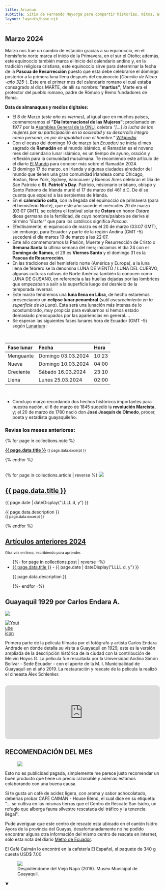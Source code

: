 ```yaml
---
title: Arcanum
subtitle: Sitio de Fernando Mayorga para compartir historias, mitos, arte y literatura del mundo antiguo y no tan antiguo.
layout: layouts/base.njk
---
```



## Marzo 2024

<div class="intro">

Marzo nos trae un cambio de estación gracias a su equinoccio, en el hemisferio norte marca el inicio de la Primavera, en el sur el Otoño; además, este equinoccio también marca el inicio del calendario andino y, en la tradición religiosa cristiana, este equinoccio sirve para determinar la fecha de la **Pascua de Resurrección** puesto que esta debe celebrarse el domingo posterior a la primera luna llena después del equinoccio (*Concilio de Nicea -año 325-*). Este era el primer mes del calendario romano el cual estaba consagrado al dios MARTE, de allí su nombre: **"martius"**; Marte era el protector del pueblo romano, padre de Rómulo y Remo fundadores de Roma. 
</div>

**Data de almanaques y medios digitales:**

- El 8 de Marzo *(este año es viernes)*, al igual que en muchos países, conmemoramos el **"Día Internacional de las Mujeres"**; proclamado en 1977 por la [Asamblea General de la ONU](https://www.un.org/es/observances/womens-day/background), celebra *"[...] la lucha de las mujeres por su participación en la sociedad y su desarrollo íntegro como persona, en pie de igualdad con el hombre."* *[Wikipedia](https://es.wikipedia.org/wiki/D%C3%ADa_Internacional_de_la_Mujer)*
- Con el ocaso del domingo 10 de marzo *(en Ecuador)* se inicia el mes sagrado de **Ramadán** en el mundo islámico, el Ramadán es el noveno mes del calendario lunar islámico, es un tiempo de ayuno, oración y reflexión para la comunidad musulmana. Te recomiendo este artículo de el diario [El Mundo](https://www.elmundo.es/como/2024/02/20/65d49c4ce85ece10628b459c.html) para conocer más sobre el Ramadán 2024.
- El domingo 17 de marzo, en Irlanda y algunas ciudades alrededor del mundo que tienen una gran comunidad irlandesa como Chicago, Boston, New York, Sydney, Vancouver y Buenos Aires celebran el Día de San Patricio o **St. Patrick's Day**. Patricio, misionario cristiano, obispo y Santo Patrono de Irlanda murió el 17 de marzo del 461 d.C. De él se cuenta que expulsó a las serpientes de Irlanda.
- En el **calendario celta**, con la llegada del equinoccio de primavera (para el hemisferio Norte), que este año sucede el miércoles 20 de marzo (03:07 GMT), se celebra el festival solar de **Ostara** en honor *Ostare* diosa germana de la fertilidad, de cuyo nombre/palabra se deriva el término *"Easter"* que para los católicos significa *Pascua*.
- Efectivamente, el equinoccio de marzo es el 20 de marzo (03:07 GMT), sin embargo, para Ecuador y parte de la región Andina (GMT -5) sucederá el día martes 19 de marzo a las 22:07.
- Este año conmemoramos la Pasión, Muerte y Resurrección de Cristo o **Semana Santa** la última semana del mes;  iniciamos el día 24 con el **Domingo de Ramos**, el 29 es **Viernes Santo** y el domingo 31 es la **Pascua de Resurrección**.
- En las tradiciones del hemisferio norte (América y Europa), a la luna llena de febrero se la denomina LUNA DE VIENTO / LUNA DEL CUERVO; algunas culturas nativas de Norte América también la conocen como LUNA DE GUSANO, en referencia a las huellas dejadas por las lombrices que empezaban a salir a la superficie luego del deshielo de la temporada invernal.
- Este marzo tendremos una **luna llena en Libra**, de hecho estaremos presenciando un **eclipse lunar penumbral** (*sutil oscurecimiento en la superficie de la Luna*). Esta será una lunación más intensa de lo acostumbrado, muy propicia para evaluarnos si hemos estado demasiado preocupados por las apariencias en general....
- Se esperan las siguientes fases lunares hora de Ecuador (GMT -5) según [Lunarium](https://www.lunarium.co.uk) :

<br/>  

| Fase lunar              | Fecha 	| Hora |
| :---------------- | :------  	| :---- |
| Menguante        |   Domingo 03.03.2024   	| 10:23 |
| Nueva           |   Domingo 10.03.2024   	| 04:00 |
| Creciente    |  Sábado 16.03.2024   	| 23:10 |
| Llena |  Lunes 25.03.2024   	| 02:00 |  

<br/>  


- Concluyo marzo recordando dos hechos históricos importantes para nuestra nación, el 6 de marzo de 1845 sucedió la **revolución Marcista**, y; el 20 de marzo de 1780 nació don **José Joaquín de Olmedo**, prócer, poeta y estadista guayaquileño.
  

### Revisa los meses anteriores:

{% for page in collections.note %}
  <p><a href="{{ page.url }}"><strong>{{ page.data.title }}</strong></a>
	<small> {{ page.data.excerpt }}</small></p>

{% endfor %}


<br/>  
<div class="ocre-river">
{% for page in collections.article | reverse %}

<img src=" {{ page.data.image }}"/>
  <h2><a href="{{ page.url }}">{{ page.data.title }}</a></h2>
	<p> <time datetime="{{ page.date }}">{{ page.date | dateDisplay("LLLL d, y") }}</time></p>
	<p> {{ page.data.description }} </br><small> {{ page.data.excerpt }}</small></p>

{% endfor %}

</div>

<div class="meta-river">
<h2><a href="/2024">Artículos anteriores 2024</a></h2><p><small>Otra vez en línea, escribiendo para aprender.</small><p>

<ul class="listing">
{%- for page in collections.post | reverse -%}
  <li>
    <a class="ptsans" href="{{ page.url }}">{{ page.data.title }}</a> -
    <time datetime="{{ page.date }}">{{ page.date | dateDisplay("LLLL d, y") }}</time>
  </li>
  <p class="descriptor">{{ page.data.description }}</p>
{%- endfor -%}
</ul>
</div>


## Guayaquil 1929 por Carlos Endara A.  

<div class="full-width">
<img class="wide" src="https://res.cloudinary.com/magnvs/image/upload/v1569034596/wzsgteeuryfsesmxjcig.png"/>
</div>

<div class="nakedLink">
<div style="width:50px;display:block;float:left;margin:0;">

  [![Youtube icon](/images/youtube.svg)](https://youtu.be/noyqmW9v8Gw?si=I5DZJxCM_bRPccV_)

</div>
</div>

<div style="clear:both;margin-bottom:2em;">  

Primera parte de la película filmada por el fotógrafo y artista Carlos Endara Andrade en donde detalla su visita a Guayaquil en 1929, esta es la versión ampliada de la descripción histórica de la ciudad con la contribución de Melvin Hoyos G. La película fue rescatada por la Universidad Andina Simón Bolívar - Sede Ecuador - con el aporte de la M. I. Municipalidad de Guayaquil en el año 2019. La restauración y rescate de la película la realizó el cineasta Álex Schlenker.

</div>  

<iframe allow="autoplay *; encrypted-media *; fullscreen *; clipboard-write" frameborder="0" height="175" style="width:100%;max-width:660px;overflow:hidden;border-radius:10px;" sandbox="allow-forms allow-popups allow-same-origin allow-scripts allow-storage-access-by-user-activation allow-top-navigation-by-user-activation" src="https://embed.podcasts.apple.com/ec/podcast/ecuador-1929-de-carlos-endara/id1477126077?i=1000451314315"></iframe>

<div class="pearl-river">

## RECOMENDACIÓN DEL MES

<figure>
<img class="fit" src="https://res.cloudinary.com/magnvs/image/upload/v1708998841/IMG_20240226_201628_rckbtx.jpg"/>
</figure>

Esto no es publicidad pagada, simplemente me parece justo recomendar un buen producto que tiene un precio razonable y además estamos colaborando con una buena causa. 

Si te gusta un café de acidez ligera, con aroma y sabor achocolatado, deberías probar CAFÉ CAIMÁN - House Blend, el cual dice en su etiqueta: "... se cultiva en las mismas tierras que el Centro de Rescate San Isidro, un refugio que alberga fauna silvestre rescatada del tráfico y la tenencia ilegal".

Pude averiguar que este centro de rescate esta ubicado en el cantón Isidro Ayora de la provincia del Guayas, desafortunadamente no he podido encontrar alguna otra información del mismo centro de rescate en internet, sólo esta nota del diario [Metro de Ecuador](https://www.metroecuador.com.ec/ec/noticias/2020/01/13/guayas-centro-de-rescate-animal-san-isidro-ecuador.html).

El Café Caimán lo encontré en la cafetería El Español, el paquete de 340 g cuesta USD$ 7.00
</div>  

<figure>
<img src="https://res.cloudinary.com/magnvs/image/upload/v1707487188/IMG_20180710_111505986_ny6glq.jpg"/>
<figcaption> Despidiéndome del Viejo Napo (2019). Museo Municipal de Guayaquil.</figcaption>
</figure>

<div class="fleuron">&#10086;</div>
